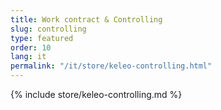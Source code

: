 ```yaml
---
title: Work contract & Controlling
slug: controlling
type: featured
order: 10
lang: it
permalink: "/it/store/keleo-controlling.html"
---
```


{% include store/keleo-controlling.md %}
 
